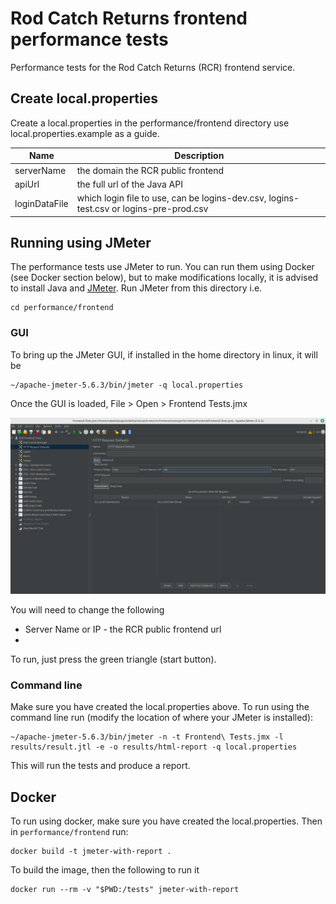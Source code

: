 # Rod Catch Returns frontend performance tests

Performance tests for the Rod Catch Returns (RCR) frontend service.

## Create local.properties
Create a local.properties in the performance/frontend directory use local.properties.example as a guide.

| Name          | Description                                                                            |
| --------------| -------------------------------------------------------------------------------------- |
| serverName    | the domain the RCR public frontend                                                     |
| apiUrl        | the full url of the Java API                                                           |
| loginDataFile | which login file to use, can be logins-dev.csv, logins-test.csv or logins-pre-prod.csv |

## Running using JMeter

The performance tests use JMeter to run. You can run them using Docker (see Docker section below), but to make modifications locally, it is advised to install Java and [JMeter](https://jmeter.apache.org/). Run JMeter from this directory i.e.

```
cd performance/frontend
```

### GUI

To bring up the JMeter GUI, if installed in the home directory in linux, it will be
```
~/apache-jmeter-5.6.3/bin/jmeter -q local.properties
```

Once the GUI is loaded, File > Open > Frontend Tests.jmx

![Screenshot of GUI](readme-images/gui.png)

You will need to change the following
- Server Name or IP - the RCR public frontend url
- 

To run, just press the green triangle (start button).

### Command line

Make sure you have created the local.properties above. To run using the command line run (modify the location of where your JMeter is installed):

```
~/apache-jmeter-5.6.3/bin/jmeter -n -t Frontend\ Tests.jmx -l results/result.jtl -e -o results/html-report -q local.properties
```

This will run the tests and produce a report.

## Docker

To run using docker, make sure you have created the local.properties. Then in `performance/frontend` run:
```
docker build -t jmeter-with-report .
```
To build the image, then the following to run it
```
docker run --rm -v "$PWD:/tests" jmeter-with-report
```